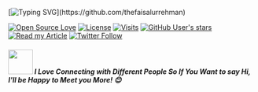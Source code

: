 

[![Typing SVG](https://readme-typing-svg.herokuapp.com/?font=Righteous&color=016EEA&size=60&center=true&vCenter=true&width=900&height=100&lines=Hello+%F0%9F%91%8B+My+Name+is+Faisal.;I+Am+an+Android+Developer.;Feel+Free+to+Get+in+Touch.+%F0%9F%98%84;Nice+to+Meet+You!!!...)](https://github.com/thefaisalurrehman)


[![Open Source Love](https://badges.frapsoft.com/os/v2/open-source.svg?v=103)](https://github.com/thefaisalurrehman)
[![License](https://img.shields.io/badge/License-AGPL-blue)](https://github.com/thefaisalurrehman)
[![Visits](https://komarev.com/ghpvc/?username=thefaisalurrehman&label=Github%20Profile%20Visits&color=f20707&logo=github&style=flat-square)](https://github.com/thefaisalurrehman)
[![GitHub User's stars](https://img.shields.io/github/stars/thefaisalurrehman?color=yellow&label=User%20Stars&style=flat-square&logo=github&logoColor=yellow)](https://github.com/thefaisalurrehman)
[![Read my Article](https://img.shields.io/badge/Read_my_Article_|_MEDIUM-12100E?style=for-the-badge&logoColor=white&style=flat-square)](https://medium.com/@faisaldeveloper493)
[![Twitter Follow](https://img.shields.io/twitter/follow/faisalcheema493?color=1DA1F2&label=Follow%20Me&logo=twitter&style=flat-square)](https://twitter.com/intent/follow?original_referer=https%3A%2F%2Fgithub.com%2FAbout-Me&screen_name=faisalcheema493)




<h4 align="left"><img src="https://media.giphy.com/media/LnQjpWaON8nhr21vNW/giphy.gif" width="50
" height="50"> <em><b>I Love Connecting with Different People</b> So If You Want to say <b>Hi</b>, I'll be <b>Happy to Meet you More!</b> 😊</em></h4>
